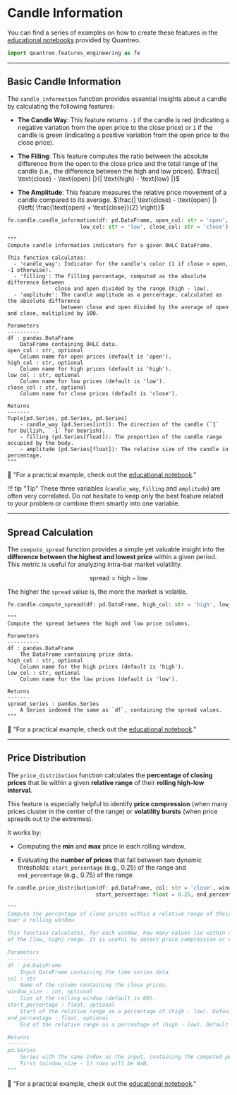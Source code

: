 # **Candle Information**
You can find a series of examples on how to create these features in the [educational notebooks](/../tutorials/features-engineering-candle) provided by Quantreo.


``` py
import quantreo.features_engineering as fe
```

---

## **Basic Candle Information**

The `candle_information` function provides essential insights about a candle by calculating the following features:

- **The Candle Way**: This feature returns `-1` if the candle is red (indicating a negative variation from the open price to the close price) or `1` if the candle is green (indicating a positive variation from the open price to the close price).

- **The Filling**: This feature computes the ratio between the absolute difference from the open to the close price and the total range of the candle (i.e., the difference between the high and low prices). $\frac{| \text{close} - \text{open} |}{| \text{high} - \text{low} |}$

- **The Amplitude**: This feature measures the relative price movement of a candle compared to its average. $\frac{| \text{close} - \text{open} |}{\left( \frac{\text{open} + \text{close}}{2} \right)}$


```python title="How to call the candle_information function"
fe.candle.candle_information(df: pd.DataFrame, open_col: str = 'open', high_col: str = 'high',
                       low_col: str = 'low', close_col: str = 'close')
```
``` title="candle_information function docstring"
"""
Compute candle information indicators for a given OHLC DataFrame.

This function calculates:
  - 'candle_way': Indicator for the candle's color (1 if close > open, -1 otherwise).
  - 'filling': The filling percentage, computed as the absolute difference between
               close and open divided by the range (high - low).
  - 'amplitude': The candle amplitude as a percentage, calculated as the absolute difference
                 between close and open divided by the average of open and close, multiplied by 100.

Parameters
----------
df : pandas.DataFrame
    DataFrame containing OHLC data.
open_col : str, optional
    Column name for open prices (default is 'open').
high_col : str, optional
    Column name for high prices (default is 'high').
low_col : str, optional
    Column name for low prices (default is 'low').
close_col : str, optional
    Column name for close prices (default is 'close').

Returns
-------
Tuple[pd.Series, pd.Series, pd.Series]
    - candle_way (pd.Series[int]): The direction of the candle (`1` for bullish, `-1` for bearish).
    - filling (pd.Series[float]): The proportion of the candle range occupied by the body.
    - amplitude (pd.Series[float]): The relative size of the candle in percentage.
"""
```

📢 "For a practical example, check out the [educational notebook](/../tutorials/features-engineering-candle/#basic-candle-information)."

!!! tip "Tip"
    These three variables (`candle_way`, `filling` and `amplitude`) are often very correlated. Do not hesitate to keep only the best feature related to your problem or combine them smartly into one variable.


---

## **Spread Calculation**

The `compute_spread` function provides a simple yet valuable insight into the **difference between the highest and lowest price** within a given period. This metric is useful for analyzing intra-bar market volatility.

  $$ \text{spread} = \text{high} - \text{low} $$

The higher the `spread` value is, the more the market is volatile.

```python title="How to call the compute_spread function"
fe.candle.compute_spread(df: pd.DataFrame, high_col: str = 'high', low_col: str = 'low')
```

``` title="spread function docstring"
"""
Compute the spread between the high and low price columns.

Parameters
----------
df : pandas.DataFrame
    The DataFrame containing price data.
high_col : str, optional
    Column name for the high prices (default is 'high').
low_col : str, optional
    Column name for the low prices (default is 'low').

Returns
-------
spread_series : pandas.Series
    A Series indexed the same as `df`, containing the spread values.
"""
```
📢 "For a practical example, check out the [educational notebook](/../tutorials/features-engineering-candle/#spread)."

---

## **Price Distribution**

The `price_distribution` function calculates the **percentage of closing prices** that lie within a given **relative range** of their **rolling high-low interval**.

This feature is especially helpful to identify **price compression** (when many prices cluster in the center of the range) or **volatility bursts** (when price spreads out to the extremes).

It works by:

- Computing the **min** and **max** price in each rolling window.

- Evaluating the **number of prices** that fall between two dynamic thresholds: `start_percentage` (e.g., 0.25) of the range and `end_percentage` (e.g., 0.75) of the range


```python title="How to call price_distribution"
fe.candle.price_distribution(df: pd.DataFrame, col: str = 'close', window_size: int = 60,
                            start_percentage: float = 0.25, end_percentage: float = 0.75)
```

```python title="price_distribution docstring"
"""
Compute the percentage of close prices within a relative range of their local low-high interval,
over a rolling window.

This function calculates, for each window, how many values lie within a given percentage band
of the [low, high] range. It is useful to detect price compression or expansion around a zone.

Parameters
----------
df : pd.DataFrame
    Input DataFrame containing the time series data.
col : str
    Name of the column containing the close prices.
window_size : int, optional
    Size of the rolling window (default is 60).
start_percentage : float, optional
    Start of the relative range as a percentage of (high - low). Default is 0.25 (25%).
end_percentage : float, optional
    End of the relative range as a percentage of (high - low). Default is 0.75 (75%).

Returns
-------
pd.Series
    Series with the same index as the input, containing the computed percentage values for each window.
    First (window_size - 1) rows will be NaN.
"""
```

📢 "For a practical example, check out the [educational notebook](/../tutorials/features-engineering-candle/#price-distribution)."
